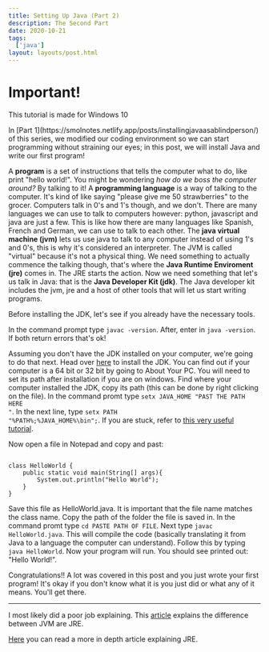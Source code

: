 ```yaml
---
title: Setting Up Java (Part 2)
description: The Second Part
date: 2020-10-21
tags:
  ['java']
layout: layouts/post.html
---
```


<div class="uk-alert-primary" uk-alert>
    <h1>Important!</h1>
    <p>This tutorial is made for Windows 10</p>
</div>
In [Part 1](https://smolnotes.netlify.app/posts/installingjavaasablindperson/) of this series, we modified our coding environment so we can start programming without straining our eyes; in this post, we will install Java and write our first program!

A **program** is a set of instructions that tells the computer what to do, like print "hello world!". You might be wondering _how do we boss the computer around?_ By talking to it! A **programming language** is a way of talking to the computer. It's kind of like saying "please give me 50 strawberries" to the grocer. Computers talk in 0's and 1's though, and we don't. There are many languages we can use to talk to computers however: python, javascript and java are just a few. This is like how there are many languages like Spanish, French and German, we can use to talk to each other. The **java virtual machine (jvm)** lets us use java to talk to any computer instead of using 1's and 0's, this is why it's considered an interpreter. The JVM is called "virtual" because it's not a physical thing. We need something to actually commence the talking though, that's where the **Java Runtime Enviroment (jre)** comes in. The JRE starts the action. Now we need something that let's us talk in Java: that is the **Java Developer Kit (jdk)**. The Java developer kit  includes the jvm, jre and a host of other tools that will let us start writing programs.

Before installing the JDK, let's see if you already have the necessary tools.

In the command prompt type <code>javac -version</code>. After, enter in <code>java -version</code>. If both return errors that's ok!

Assuming you don't have the JDK installed on your computer, we're going to do that next. Head over [here](https://www.oracle.com/java/technologies/javase/javase-jdk8-downloads.html) to install the JDK. You can find out if your computer is a 64 bit or 32 bit by going to 
About Your PC. You will need to set its path after installation if you are on windows. Find where your computer installed the JDK, copy its path (this can be done by right clicking on the file). In the command promt type <code>setx JAVA_HOME "PAST THE PATH HERE "</code>. In the next line, type <code>setx PATH "%PATH%;%JAVA_HOME%\bin";</code>. If you are stuck, refer to [this very useful tutorial](https://www.codejava.net/java-core/how-to-set-environment-variables-for-java-using-command-line). 

Now open a file in Notepad and  copy and past:

<pre><code>
class HelloWorld {
    public static void main(String[] args){
        System.out.println("Hello World");
    }
}
</code></pre>

Save this file as HelloWorld.java. It is important that the file name matches the class name. Copy the path of the folder the file is saved in. In the command promt type <code>cd PASTE PATH OF FILE</code>. Next type <code>javac HelloWorld.java</code>. This will compile the code (basically translating it from Java to a language the computer can understand). Follow this by typing <code>java HelloWorld</code>. Now your program will run. You should see printed out: "Hello World!". 

Congratulations!! A lot was covered in this post and you just wrote your first program! It's okay if you don't know what it is you just did or what any of it means. You'll get there.
__________________

I most likely did a poor job explaining. This [article](https://www.quora.com/What-is-difference-between-JDK-JRE-and-JVM) explains the difference between JVM are JRE.

[Here](https://www.infoworld.com/article/3304858/what-is-the-jre-introduction-to-the-java-runtime-environment.html) you can read a more in depth article explaining JRE.